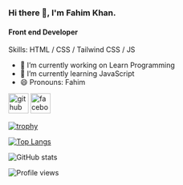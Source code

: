 ### Hi there 👋, I'm Fahim Khan.
#### Front end Developer

Skills: HTML / CSS / Tailwind CSS / JS

- 🔭 I’m currently working on Learn Programming 
- 🌱 I’m currently learning JavaScript 
- 😄 Pronouns: Fahim 


[<img src='https://cdn.jsdelivr.net/npm/simple-icons@3.0.1/icons/github.svg' alt='github' height='40'>](https://github.com/fahimKhan2004-dev)  [<img src='https://cdn.jsdelivr.net/npm/simple-icons@3.0.1/icons/facebook.svg' alt='facebook' height='40'>](https://www.facebook.com/https://www.facebook.com/profile.php?id=100081319914274)  

[![trophy](https://github-profile-trophy.vercel.app/?username=fahimKhan2004-dev)](https://github.com/ryo-ma/github-profile-trophy)

[![Top Langs](https://github-readme-stats.vercel.app/api/top-langs/?username=fahimKhan2004-dev)](https://github.com/anuraghazra/github-readme-stats)

![GitHub stats](https://github-readme-stats.vercel.app/api?username=fahimKhan2004-dev&show_icons=true)  

![Profile views](https://gpvc.arturio.dev/fahimKhan2004-dev)  
